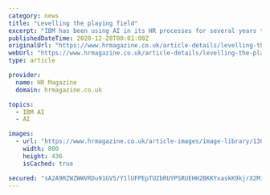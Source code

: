 ```yaml
---
category: news
title: "Levelling the playing field"
excerpt: "IBM has been using AI in its HR processes for several years thanks to the creation of Watson, a natural language computer system predating Amazon’s Alexa, which can answer questions in a human-like way. IBM’s Andi Britt says: “We’ve been doing a ..."
publishedDateTime: 2020-12-28T00:01:00Z
originalUrl: "https://www.hrmagazine.co.uk/article-details/levelling-the-playing-field-2"
webUrl: "https://www.hrmagazine.co.uk/article-details/levelling-the-playing-field-2"
type: article

provider:
  name: HR Magazine
  domain: hrmagazine.co.uk

topics:
  - IBM AI
  - AI

images:
  - url: "https://www.hrmagazine.co.uk/article-images/image-library/138/screenshot_2020-12-22_at_18.49.06_f348cd83.jpg"
    width: 800
    height: 436
    isCached: true

secured: "sA2A9RZWZWWVRDu91GV5/Y1lUFPEpTUZbRUYPSRUEHH2BKKYxaskK9kjrX2Mi34lCK4pV+UJPOuXrbaSV9+PO9LDYUI3c93kt2tsT0ciTAfxzFfB/WmWy1gTM4GXU9K55EDt059QBVmCPQ7zj5yfmoR/gZ3oGB5Qjzey4V65Do2Yst1BBdUXUkDndvTCsbsNFsNBL/OiHTLYKT/iw/Ctvwi67PIEttkMpKcZ/f7gT9QIKn499jXHvrvWhhSqEBrnoQMVGZ068GL7OvcM5BvXuW7CONU8+HsrYzp3o4nfzv07ENZtkKLUw9KmztJxhrRp6sXluQPTp2HUbImVgggy7gIMWQPHG6QIYzF1e+ToAuA=;8E7MdHW61aOksLPxQEJQWA=="
---
```


